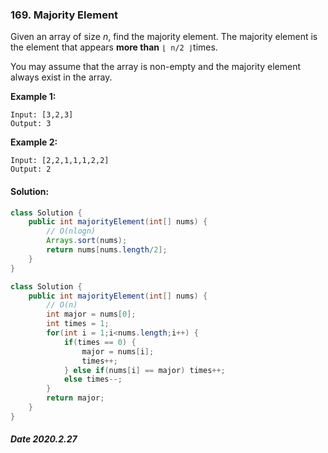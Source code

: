 ### 169. Majority Element

Given an array of size *n*, find the majority element. The majority element is the element that appears **more than** `⌊ n/2 ⌋`times.

You may assume that the array is non-empty and the majority element always exist in the array.

**Example 1:**

```
Input: [3,2,3]
Output: 3
```

**Example 2:**

```
Input: [2,2,1,1,1,2,2]
Output: 2
```

#### Solution:

```java
class Solution {
    public int majorityElement(int[] nums) {
        // O(nlogn)
        Arrays.sort(nums);
        return nums[nums.length/2];
    }
}
```

```java
class Solution {
    public int majorityElement(int[] nums) {
        // O(n)
        int major = nums[0];
        int times = 1;
        for(int i = 1;i<nums.length;i++) {
            if(times == 0) {
                major = nums[i];
                times++;
            } else if(nums[i] == major) times++;
            else times--;
        }
        return major;
    }
}
```

##### Date 2020.2.27
